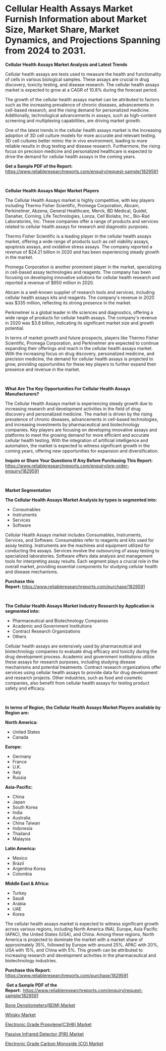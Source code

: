 <p><h1>Cellular Health Assays Market Furnish Information about Market Size, Market Share, Market Dynamics, and Projections Spanning from 2024 to 2031.</h1></p><p><strong>Cellular Health Assays Market Analysis and Latest Trends</strong></p>
<p><p>Cellular health assays are tests used to measure the health and functionality of cells in various biological samples. These assays are crucial in drug discovery, toxicity testing, and disease research. The cellular health assays market is expected to grow at a CAGR of 10.8% during the forecast period. </p><p>The growth of the cellular health assays market can be attributed to factors such as the increasing prevalence of chronic diseases, advancements in cell-based research, and the rising demand for personalized medicine. Additionally, technological advancements in assays, such as high-content screening and multiplexing capabilities, are driving market growth.</p><p>One of the latest trends in the cellular health assays market is the increasing adoption of 3D cell culture models for more accurate and relevant testing. 3D cell cultures better mimic the in vivo environment, leading to more reliable results in drug testing and disease research. Furthermore, the rising focus on precision medicine and personalized healthcare is expected to drive the demand for cellular health assays in the coming years.</p></p>
<p><strong>Get a Sample PDF of the Report:&nbsp;</strong> <a href="https://www.reliableresearchreports.com/enquiry/request-sample/1829591">https://www.reliableresearchreports.com/enquiry/request-sample/1829591</a></p>
<p>&nbsp;</p>
<p><strong>Cellular Health Assays Major Market Players</strong></p>
<p><p>The Cellular Health Assays market is highly competitive, with key players including Thermo Fisher Scientific, Promega Corporation, Abcam, Perkinelmer, Abzena, General Healthcare, Merck, BD Medical, Quidel, Danaher, Corning, Life Technologies, Lonza, Cell Biolabs, Inc., Bio-Rad Laboratories, Inc. These companies offer a range of products and services related to cellular health assays for research and diagnostic purposes.</p><p>Thermo Fisher Scientific is a leading player in the cellular health assays market, offering a wide range of products such as cell viability assays, apoptosis assays, and oxidative stress assays. The company reported a revenue of $24.21 billion in 2020 and has been experiencing steady growth in the market.</p><p>Promega Corporation is another prominent player in the market, specializing in cell-based assay technologies and reagents. The company has been focusing on developing innovative solutions for cellular health research and reported a revenue of $650 million in 2020.</p><p>Abcam is a well-known supplier of research tools and services, including cellular health assays kits and reagents. The company's revenue in 2020 was $335 million, reflecting its strong presence in the market.</p><p>Perkinelmer is a global leader in life sciences and diagnostics, offering a wide range of products for cellular health assays. The company's revenue in 2020 was $3.8 billion, indicating its significant market size and growth potential.</p><p>In terms of market growth and future prospects, players like Thermo Fisher Scientific, Promega Corporation, and Perkinelmer are expected to continue expanding their offerings and reach in the cellular health assays market. With the increasing focus on drug discovery, personalized medicine, and precision medicine, the demand for cellular health assays is projected to grow, providing opportunities for these key players to further expand their presence and revenue in the market.</p></p>
<p>&nbsp;</p>
<p><strong>What Are The Key Opportunities For Cellular Health Assays Manufacturers?</strong></p>
<p><p>The Cellular Health Assays market is experiencing steady growth due to increasing research and development activities in the field of drug discovery and personalized medicine. The market is driven by the rising prevalence of chronic diseases, advancements in cell-based technologies, and increasing investments by pharmaceutical and biotechnology companies. Key players are focusing on developing innovative assays and platforms to meet the growing demand for more efficient and accurate cellular health testing. With the integration of artificial intelligence and automation, the market is expected to witness significant growth in the coming years, offering new opportunities for expansion and diversification.</p></p>
<p><strong>Inquire or Share Your Questions If Any Before Purchasing This Report:</strong> <a href="https://www.reliableresearchreports.com/enquiry/pre-order-enquiry/1829591">https://www.reliableresearchreports.com/enquiry/pre-order-enquiry/1829591</a></p>
<p>&nbsp;</p>
<p><strong>Market Segmentation</strong></p>
<p><strong>The Cellular Health Assays Market Analysis by types is segmented into:</strong></p>
<p><ul><li>Consumables</li><li>Instruments</li><li>Services</li><li>Software</li></ul></p>
<p><p>Cellular Health Assays market includes Consumables, Instruments, Services, and Software. Consumables refer to reagents and kits used for assay testing. Instruments are the machines and equipment utilized for conducting the assays. Services involve the outsourcing of assay testing to specialized laboratories. Software offers data analysis and management tools for interpreting assay results. Each segment plays a crucial role in the overall market, providing essential components for studying cellular health and disease mechanisms.</p></p>
<p><strong>Purchase this Report:&nbsp;</strong><a href="https://www.reliableresearchreports.com/purchase/1829591">https://www.reliableresearchreports.com/purchase/1829591</a></p>
<p>&nbsp;</p>
<p><strong>The Cellular Health Assays Market Industry Research by Application is segmented into:</strong></p>
<p><ul><li>Pharmaceutical and Biotechnology Companies</li><li>Academic and Government Institutions</li><li>Contract Research Organizations</li><li>Others</li></ul></p>
<p><p>Cellular health assays are extensively used by pharmaceutical and biotechnology companies to evaluate drug efficacy and toxicity during the drug development process. Academic and government institutions utilize these assays for research purposes, including studying disease mechanisms and potential treatments. Contract research organizations offer services using cellular health assays to provide data for drug development and research projects. Other industries, such as food and cosmetic companies, also benefit from cellular health assays for testing product safety and efficacy.</p></p>
<p>&nbsp;</p>
<p><strong>In terms of Region, the Cellular Health Assays Market Players available by Region are:</strong></p>
<p>
    <p> <strong> North America: </strong>
        <ul>
            <li>United States</li>
            <li>Canada</li>
        </ul>
        </p> 
    <p> <strong> Europe: </strong>
        <ul>
            <li>Germany</li>
            <li>France</li>
            <li>U.K.</li>
            <li>Italy</li>
            <li>Russia</li>
        </ul>
        </p> 
    <p> <strong> Asia-Pacific: </strong>
        <ul>
            <li>China</li>
            <li>Japan</li>
            <li>South Korea</li>
            <li>India</li>
            <li>Australia</li>
            <li>China Taiwan</li>
            <li>Indonesia</li>
            <li>Thailand</li>
            <li>Malaysia</li>
        </ul>
        </p> 
    <p> <strong> Latin America: </strong>
        <ul>
            <li>Mexico</li>
            <li>Brazil</li>
            <li>Argentina Korea</li>
            <li>Colombia</li>
        </ul>
        </p> 
    <p> <strong> Middle East & Africa: </strong>
        <ul>
            <li>Turkey</li>
            <li>Saudi</li>
            <li>Arabia</li>
            <li>UAE</li>
            <li>Korea</li>
        </ul>
    </p>
    </p>
<p><p>The cellular health assays market is expected to witness significant growth across various regions, including North America (NA), Europe, Asia Pacific (APAC), the United States (USA), and China. Among these regions, North America is projected to dominate the market with a market share of approximately 35%, followed by Europe with around 25%, APAC with 20%, USA with 15%, and China with 5%. This growth can be attributed to increasing research and development activities in the pharmaceutical and biotechnology industries.</p></p>
<p><strong>Purchase this Report: </strong><a href="https://www.reliableresearchreports.com/purchase/1829591">https://www.reliableresearchreports.com/purchase/1829591</a></p>
<p>&nbsp;<strong>Get a Sample PDF of the Report:&nbsp;&nbsp;</strong><a href="https://www.reliableresearchreports.com/enquiry/request-sample/1829591">https://www.reliableresearchreports.com/enquiry/request-sample/1829591</a></p>
<p><strong></strong></p>
<p><p><a href="https://github.com/lylyparadise/Market-Research-Report-List-2/blob/main/bone-densitometersbdm-market.md">Bone Densitometers(BDM) Market</a></p><p><a href="https://github.com/GroverBarry/Market-Research-Report-List-4/blob/main/whisky-market.md">Whisky Market</a></p><p><a href="https://medium.com/@patrickbrooks1913/analyzing-electronic-grade-propylene-c3h6-market-global-industry-perspective-and-forecast-2024-240e1024c684">Electronic Grade Propylene(C3H6) Market</a></p><p><a href="https://medium.com/@patrickbrooks1913/passive-infrared-detector-pir-market-share-evolution-and-market-growth-trends-2024-2031-382c2ccb81e1">Passive Infrared Detector (PIR) Market</a></p><p><a href="https://medium.com/@patrickbrooks1913/electronic-grade-carbon-monoxide-co-market-size-and-market-trends-complete-industry-overview-63995ae9963b">Electronic Grade Carbon Monoxide (CO) Market</a></p></p>